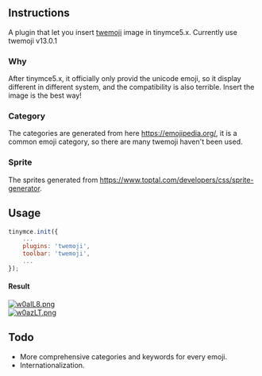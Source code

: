 ## Instructions

A plugin that let you insert [twemoji](https://twemoji.twitter.com/) image in tinymce5.x. Currently use twemoji v13.0.1

### Why

After tinymce5.x, it officially only provid the unicode emoji, so it display different in different system, and the compatibility is also terrible. Insert the image is the best way!

### Category

The categories are generated from here https://emojipedia.org/, it is a common emoji category, so there are many twemoji haven't been used.

### Sprite

The sprites generated from https://www.toptal.com/developers/css/sprite-generator.

## Usage

```javascript
tinymce.init({
    ...
    plugins: 'twemoji',
    toolbar: 'twemoji',
    ...
});
```

#### Result

[![w0aIL8.png](https://s1.ax1x.com/2020/09/13/w0aIL8.png)](https://imgchr.com/i/w0aIL8)  
[![w0azLT.png](https://s1.ax1x.com/2020/09/13/w0azLT.png)](https://imgchr.com/i/w0azLT)

## Todo

- More comprehensive categories and keywords for every emoji.
- Internationalization.
